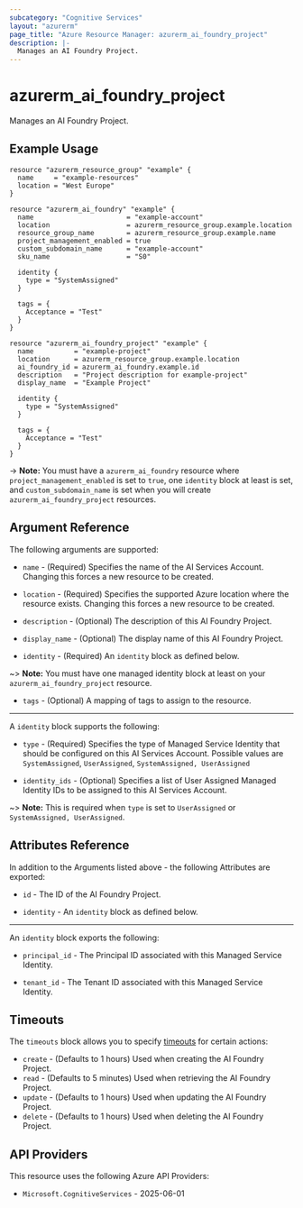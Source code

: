 ```yaml
---
subcategory: "Cognitive Services"
layout: "azurerm"
page_title: "Azure Resource Manager: azurerm_ai_foundry_project"
description: |-
  Manages an AI Foundry Project.
---
```


# azurerm_ai_foundry_project

Manages an AI Foundry Project.

## Example Usage

```hcl
resource "azurerm_resource_group" "example" {
  name     = "example-resources"
  location = "West Europe"
}

resource "azurerm_ai_foundry" "example" {
  name                       = "example-account"
  location                   = azurerm_resource_group.example.location
  resource_group_name        = azurerm_resource_group.example.name
  project_management_enabled = true
  custom_subdomain_name      = "example-account"
  sku_name                   = "S0"

  identity {
    type = "SystemAssigned"
  }

  tags = {
    Acceptance = "Test"
  }
}

resource "azurerm_ai_foundry_project" "example" {
  name          = "example-project"
  location      = azurerm_resource_group.example.location
  ai_foundry_id = azurerm_ai_foundry.example.id
  description   = "Project description for example-project"
  display_name  = "Example Project"

  identity {
    type = "SystemAssigned"
  }

  tags = {
    Acceptance = "Test"
  }
}
```

-> **Note:** You must have a `azurerm_ai_foundry` resource where `project_management_enabled` is set to `true`, one `identity` block at least is set, and `custom_subdomain_name` is set when you will create `azurerm_ai_foundry_project` resources.

## Argument Reference

The following arguments are supported:

* `name` - (Required) Specifies the name of the AI Services Account. Changing this forces a new resource to be created.

* `location` - (Required) Specifies the supported Azure location where the resource exists. Changing this forces a new resource to be created.

* `description` - (Optional) The description of this AI Foundry Project.

* `display_name` - (Optional) The display name of this AI Foundry Project.

* `identity` - (Required) An `identity` block as defined below.

~> **Note:** You must have one managed identity block at least on your `azurerm_ai_foundry_project` resource.

* `tags` - (Optional) A mapping of tags to assign to the resource.

---

A `identity` block supports the following:

* `type` - (Required) Specifies the type of Managed Service Identity that should be configured on this AI Services Account. Possible values are `SystemAssigned`, `UserAssigned`, `SystemAssigned, UserAssigned`

* `identity_ids` - (Optional) Specifies a list of User Assigned Managed Identity IDs to be assigned to this AI Services Account.

~> **Note:** This is required when `type` is set to `UserAssigned` or `SystemAssigned, UserAssigned`.

## Attributes Reference

In addition to the Arguments listed above - the following Attributes are exported:

* `id` - The ID of the AI Foundry Project.

* `identity` - An `identity` block as defined below.

---

An `identity` block exports the following:

* `principal_id` - The Principal ID associated with this Managed Service Identity.

* `tenant_id` - The Tenant ID associated with this Managed Service Identity.

## Timeouts

The `timeouts` block allows you to specify [timeouts](https://www.terraform.io/language/resources/syntax#operation-timeouts) for certain actions:

* `create` - (Defaults to 1 hours) Used when creating the AI Foundry Project.
* `read` - (Defaults to 5 minutes) Used when retrieving the AI Foundry Project.
* `update` - (Defaults to 1 hours) Used when updating the AI Foundry Project.
* `delete` - (Defaults to 1 hours) Used when deleting the AI Foundry Project.

## API Providers
<!-- This section is generated, changes will be overwritten -->
This resource uses the following Azure API Providers:

* `Microsoft.CognitiveServices` - 2025-06-01
